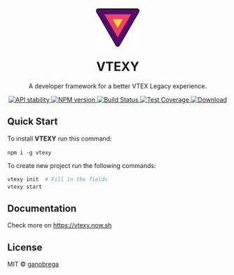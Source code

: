 <div align="center">
  <img width="100px" style="margin-bottom: -20px" src="./docs/images/logo.png"/>

  <h1>VTEXY</h1>
  
  <p>A developer framework for a better VTEX Legacy experience.</p>
</div>

<div align="center">
  <!-- Stability -->
  <a href="https://nodejs.org/api/documentation.html#documentation_stability_index">
    <img src="https://img.shields.io/badge/stability-experimental-orange.svg?style=flat-square"
      alt="API stability" />
  </a>
  <!-- NPM version -->
  <a href="https://npmjs.org/package/vtexy">
    <img src="https://img.shields.io/npm/v/vtexy.svg?style=flat-square"
      alt="NPM version" />
  </a>
  <!-- Build Status -->
  <a href="https://travis-ci.org/ganobrega/vtexy">
    <img src="https://img.shields.io/travis/ganobrega/vtexy/master.svg?style=flat-square"
      alt="Build Status" />
  </a>
  <!-- Test Coverage -->
  <a href="https://codecov.io/github/ganobrega/vtexy">
    <img src="https://img.shields.io/codecov/c/github/ganobrega/vtexy/master.svg?style=flat-square"
      alt="Test Coverage" />
  </a>
  <!-- Downloads -->
  <a href="https://npmjs.org/package/vtexy">
    <img src="https://img.shields.io/npm/dt/vtexy.svg?style=flat-square"
      alt="Download" />
  </a>
  <!-- Standard -->
  <!-- <a href="https://standardjs.com">
    <img src="https://img.shields.io/badge/code%20style-standard-brightgreen.svg?style=flat-square"
      alt="Standard" />
  </a> -->
</div>

## Quick Start

To install **VTEXY** run this command:

`npm i -g vtexy`

To create new project run the following commands:

```bash
vtexy init  # Fill in the fields
vtexy start
```

## Documentation

Check more on https://vtexy.now.sh

## License

MIT © [ganobrega](https://github.com/ganobrega)
